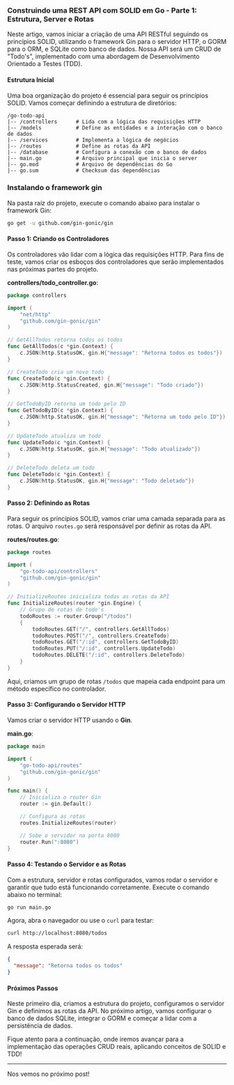 ### Construindo uma REST API com SOLID em Go - Parte 1: Estrutura, Server e Rotas

Neste artigo, vamos iniciar a criação de uma API RESTful seguindo os princípios SOLID, utilizando o framework Gin para o servidor HTTP, o GORM para o ORM, e SQLite como banco de dados. Nossa API será um CRUD de "Todo's", implementado com uma abordagem de Desenvolvimento Orientado a Testes (TDD).

#### Estrutura Inicial

Uma boa organização do projeto é essencial para seguir os princípios SOLID. Vamos começar definindo a estrutura de diretórios:

```
/go-todo-api
|-- /controllers      # Lida com a lógica das requisições HTTP
|-- /models           # Define as entidades e a interação com o banco de dados
|-- /services         # Implementa a lógica de negócios
|-- /routes           # Define as rotas da API
|-- /database         # Configura a conexão com o banco de dados
|-- main.go           # Arquivo principal que inicia o server
|-- go.mod            # Arquivo de dependências do Go
|-- go.sum            # Checksum das dependências
```

### Instalando o framework gin

Na pasta raíz do projeto, execute o comando abaixo para instalar o framework Gin:

```bash
go get -u github.com/gin-gonic/gin
```
#### Passo 1: Criando os Controladores

Os controladores vão lidar com a lógica das requisições HTTP. Para fins de teste, vamos criar os esboços dos controladores que serão implementados nas próximas partes do projeto.

**controllers/todo_controller.go**:
```go
package controllers

import (
	"net/http"
	"github.com/gin-gonic/gin"
)

// GetAllTodos retorna todos os todos
func GetAllTodos(c *gin.Context) {
	c.JSON(http.StatusOK, gin.H{"message": "Retorna todos os todos"})
}

// CreateTodo cria um novo todo
func CreateTodo(c *gin.Context) {
	c.JSON(http.StatusCreated, gin.H{"message": "Todo criado"})
}

// GetTodoByID retorna um todo pelo ID
func GetTodoByID(c *gin.Context) {
	c.JSON(http.StatusOK, gin.H{"message": "Retorna um todo pelo ID"})
}

// UpdateTodo atualiza um todo
func UpdateTodo(c *gin.Context) {
	c.JSON(http.StatusOK, gin.H{"message": "Todo atualizado"})
}

// DeleteTodo deleta um todo
func DeleteTodo(c *gin.Context) {
	c.JSON(http.StatusOK, gin.H{"message": "Todo deletado"})
}
```

#### Passo 2: Definindo as Rotas

Para seguir os princípios SOLID, vamos criar uma camada separada para as rotas. O arquivo `routes.go` será responsável por definir as rotas da API.

**routes/routes.go**:
```go
package routes

import (
	"go-todo-api/controllers"
	"github.com/gin-gonic/gin"
)

// InitializeRoutes inicializa todas as rotas da API
func InitializeRoutes(router *gin.Engine) {
	// Grupo de rotas de todo's
	todoRoutes := router.Group("/todos")
	{
		todoRoutes.GET("/", controllers.GetAllTodos)
		todoRoutes.POST("/", controllers.CreateTodo)
		todoRoutes.GET("/:id", controllers.GetTodoByID)
		todoRoutes.PUT("/:id", controllers.UpdateTodo)
		todoRoutes.DELETE("/:id", controllers.DeleteTodo)
	}
}
```

Aqui, criamos um grupo de rotas `/todos` que mapeia cada endpoint para um método específico no controlador.

#### Passo 3: Configurando o Servidor HTTP

Vamos criar o servidor HTTP usando o **Gin**.

**main.go**:
```go
package main

import (
	"go-todo-api/routes"
	"github.com/gin-gonic/gin"
)

func main() {
	// Inicializa o router Gin
	router := gin.Default()

	// Configura as rotas
	routes.InitializeRoutes(router)

	// Sobe o servidor na porta 8080
	router.Run(":8080")
}
```

#### Passo 4: Testando o Servidor e as Rotas

Com a estrutura, servidor e rotas configurados, vamos rodar o servidor e garantir que tudo está funcionando corretamente. Execute o comando abaixo no terminal:

```bash
go run main.go
```

Agora, abra o navegador ou use o `curl` para testar:

```bash
curl http://localhost:8080/todos
```

A resposta esperada será:

```json
{
  "message": "Retorna todos os todos"
}
```

#### Próximos Passos

Neste primeiro dia, criamos a estrutura do projeto, configuramos o servidor Gin e definimos as rotas da API. No próximo artigo, vamos configurar o banco de dados SQLite, integrar o GORM e começar a lidar com a persistência de dados.

Fique atento para a continuação, onde iremos avançar para a implementação das operações CRUD reais, aplicando conceitos de SOLID e TDD!

--- 

Nos vemos no próximo post!